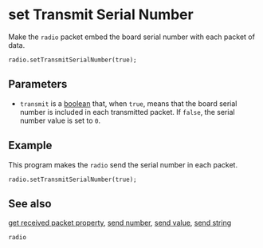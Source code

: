 # set Transmit Serial Number

Make the ``radio`` packet embed the board serial number with each packet of data.

```sig
radio.setTransmitSerialNumber(true);
```

## Parameters

* ``transmit`` is a [boolean](/types/boolean) that, when ``true``, means that the board serial number is included in each transmitted packet. If ``false``, the serial number value is set to `0`.

## Example

This program makes the ``radio`` send the serial number in each packet.

```blocks
radio.setTransmitSerialNumber(true);
```

## See also

[get received packet property](/reference/radio/get-received-packet-property),
[send number](/reference/radio/send-number),
[send value](/reference/radio/send-value),
[send string](/reference/radio/send-string)

```package
radio
```
